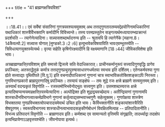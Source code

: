 +++
title = "41 ब्राह्मणक्षत्रियविशां"

+++
  
  
।।18.41।। एवं सर्वेषां संसारिणां गुणत्रयवश्यत्वमुक्तम् अथ
तत्तद्गुणतारतम्यवद्देहयोगिनामधिकारिणां यथाधिकारं शास्त्रैर्विभक्तानि
कर्मादीनि विविच्यन्ते। तस्य परमप्रस्तुतेन
सङ्गत्यर्थमध्यायारम्भप्रक्रान्तं प्रदर्शयति --
त्यागेनेत्यादिना। सन्न्यासशब्दार्थादनन्य इति -- श्रुतावपि हि त्यागेनैके
\[महाना.8।14कैवल्यो.2\] सन्न्यास योगात् \[मुण्डको.3।2।6\]
इत्युभावेकविषयाविति भावःएवम्भूतस्येति --
त्रिविधत्यागयुक्तस्येत्यर्थः। वृत्त्या सहेति कृषिगोरक्ष्यादीनि हि
वक्ष्यमाणानि \[18।44\] जीविकाविशेषा इति भावः।  
  
अत्रब्राह्मणक्षत्ति्रयविशाम् इति समासो द्विजत्वे सति वेदाधिकारात्।
प्राचीनकर्मानुरूपं सत्त्वादिगुणवृद्धिः प्रागेव प्रपञ्चिता; अतस्तद्धेतुकं
कर्मात्र तत्तद्गुणप्रचुरपुरुषासाधारणधर्मतया स्वभाव इति दर्शितम्।
एतेनकर्मवश्या गुणा ह्येते सत्त्वाद्याः पृथिवीपते \[वि.पु.1\] इति
वचनादौपाधिकानां गुणानां चात्र स्वाभाविकतोक्तिशङ्काऽपि निरस्ता।
गुणविभागप्रकारो ब्राह्मपुराणादिषु प्रपञ्चितः। तस्यायं सङ्क्षेपः -- तमः
शूद्रे रजः क्षत्त्रे ब्राह्मणे सत्त्वमुत्तमम् इति। अस्यार्थं वदन्प्रकृतं
विवृणोति -- रजस्तमोभिभवेनोद्भूतः सत्त्वगुण इति। उत्तमशब्दस्यरजः
क्षत्त्रे इत्यादिष्वप्यन्वयमाहक्षत्ति्रयस्येत्यादिना। अल्पोद्रिक्त इति
शूद्राद्व्यवच्छेदाय। अतीन्द्रियाणां गुणानामपि
शास्त्राधीनविभागत्वात्कर्मप्रविभागे गुणानां कर्तृत्वाद्यसम्भवाच्चगुणैः
सहेत्युक्तम्। गुणापेक्षया शास्त्रेण विभक्ततया
गुणप्रविभक्तत्वोपचारादयमेवार्थ उचित इति भावः। कैर्विभक्तानीति
शङ्कायांशास्त्रैरिति शेषपूरणम्। स्वरूपविभागस्य
शास्त्राधीनत्वाभावादसङ्कीर्णबोधनं विवक्षितमित्याह -- प्रतिपादितानीति।
विभज्य प्रतिपादनं विवृणोति -- ब्राह्मणादय इति। कर्मशब्द एव सामान्यतो
वृत्तिमपि संगृह्णाति; तादर्थ्याद्वा तदाक्षेप
इत्यभिप्रायेणाऽऽहवृत्तयश्चेति। जीवनोपाया इत्यर्थः।  
  
